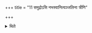 +++
title = "11 समुद्रोऽसि नभस्वानित्यञ्जलिना त्रीणि"

+++

<details><summary>थिते</summary>

समुद्रोऽसि नभस्वानित्यञ्जलिना त्रीणि वातनामानि जुहोति ११
</details>
